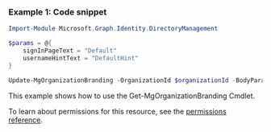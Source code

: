 ### Example 1: Code snippet

```powershellImport-Module Microsoft.Graph.Identity.DirectoryManagement

$params = @{
	signInPageText = "Default"
	usernameHintText = "DefaultHint"
}

Update-MgOrganizationBranding -OrganizationId $organizationId -BodyParameter $params
```
This example shows how to use the Get-MgOrganizationBranding Cmdlet.
To learn about permissions for this resource, see the [permissions reference](/graph/permissions-reference).

